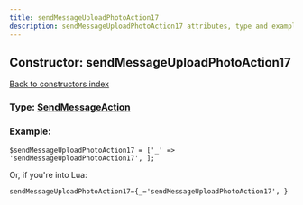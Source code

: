 ```yaml
---
title: sendMessageUploadPhotoAction17
description: sendMessageUploadPhotoAction17 attributes, type and example
---
```

## Constructor: sendMessageUploadPhotoAction17  
[Back to constructors index](index.md)






### Type: [SendMessageAction](../types/SendMessageAction.md)


### Example:

```
$sendMessageUploadPhotoAction17 = ['_' => 'sendMessageUploadPhotoAction17', ];
```  

Or, if you're into Lua:  


```
sendMessageUploadPhotoAction17={_='sendMessageUploadPhotoAction17', }

```


